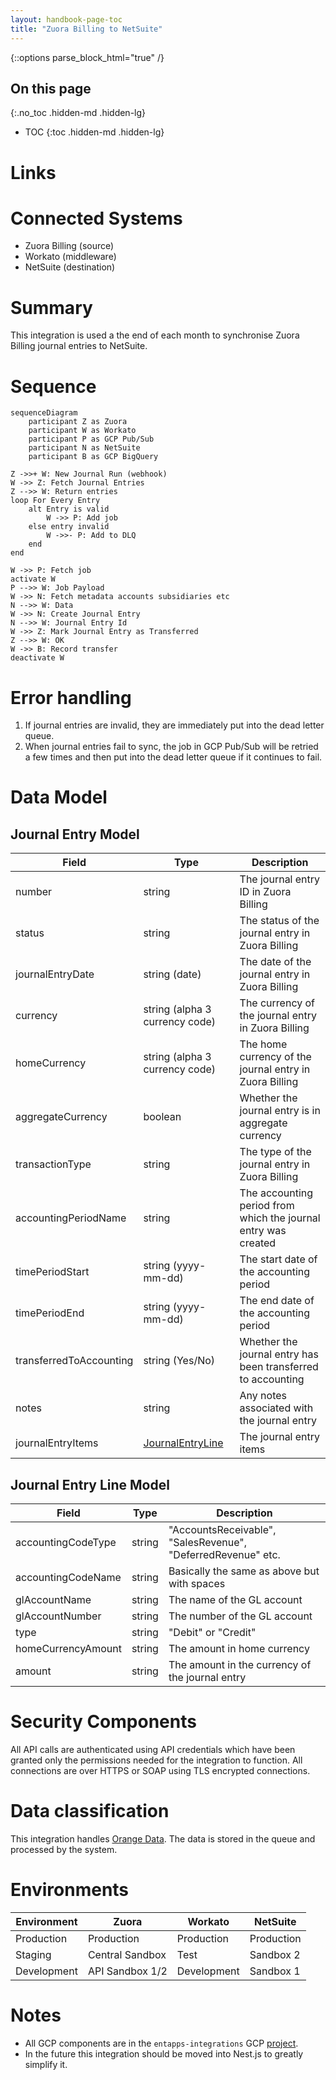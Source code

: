 ```yaml
---
layout: handbook-page-toc
title: "Zuora Billing to NetSuite"
---
```


{::options parse_block_html="true" /}

<link rel="stylesheet" type="text/css" href="/stylesheets/biztech.css" />

## On this page
{:.no_toc .hidden-md .hidden-lg}

- TOC
{:toc .hidden-md .hidden-lg}

# Links

# Connected Systems

- Zuora Billing (source)
- Workato (middleware)
- NetSuite (destination)

# Summary

This integration is used a the end of each month to synchronise Zuora Billing journal entries to NetSuite.

# Sequence

```mermaid
sequenceDiagram
    participant Z as Zuora
    participant W as Workato
    participant P as GCP Pub/Sub
    participant N as NetSuite
    participant B as GCP BigQuery

Z ->>+ W: New Journal Run (webhook)
W ->> Z: Fetch Journal Entries
Z -->> W: Return entries
loop For Every Entry
    alt Entry is valid
        W ->> P: Add job
    else entry invalid
        W ->>- P: Add to DLQ
    end
end

W ->> P: Fetch job
activate W
P -->> W: Job Payload
W ->> N: Fetch metadata accounts subsidiaries etc
N -->> W: Data
W ->> N: Create Journal Entry
N -->> W: Journal Entry Id
W ->> Z: Mark Journal Entry as Transferred
Z -->> W: OK
W ->> B: Record transfer
deactivate W
```

# Error handling

1. If journal entries are invalid, they are immediately put into the dead letter queue.
1. When journal entries fail to sync, the job in GCP Pub/Sub will be retried a few times and then put into the dead letter queue if it continues to fail.

# Data Model

## Journal Entry Model

| Field | Type | Description |
| ------ | ---- | ----------- |
| number | string | The journal entry ID in Zuora Billing |
| status | string | The status of the journal entry in Zuora Billing |
| journalEntryDate | string (date) | The date of the journal entry in Zuora Billing |
| currency | string (alpha 3 currency code) | The currency of the journal entry in Zuora Billing |
| homeCurrency | string (alpha 3 currency code) | The home currency of the journal entry in Zuora Billing |
| aggregateCurrency | boolean | Whether the journal entry is in aggregate currency |
| transactionType | string | The type of the journal entry in Zuora Billing |
| accountingPeriodName | string | The accounting period from which the journal entry was created |
| timePeriodStart | string (yyyy-mm-dd) | The start date of the accounting period |
| timePeriodEnd | string (yyyy-mm-dd) | The end date of the accounting period |
| transferredToAccounting | string (Yes/No) | Whether the journal entry has been transferred to accounting |
| notes | string | Any notes associated with the journal entry |
| journalEntryItems | [JournalEntryLine](#journal-entry-line-model) | The journal entry items |

## Journal Entry Line Model

| Field | Type | Description |
| ------ | ---- | ----------- |
| accountingCodeType | string | "AccountsReceivable", "SalesRevenue", "DeferredRevenue" etc. |
| accountingCodeName | string | Basically the same as above but with spaces |
| glAccountName | string | The name of the GL account |
| glAccountNumber | string | The number of the GL account |
| type | string | "Debit" or "Credit" |
| homeCurrencyAmount | string | The amount in home currency |
| amount | string | The amount in the currency of the journal entry |

# Security Components
All API calls are authenticated using API credentials which have been granted only the permissions needed for the integration to function. All connections are over HTTPS or SOAP using TLS encrypted connections.

# Data classification

This integration handles [Orange Data](/handbook/security/data-classification-standard.html#orange). The data is stored in the queue and processed by the system.

# Environments

| Environment | Zuora | Workato | NetSuite |
| ----------- | ----- | ------ | ------ |
| Production  | Production   | Production | Production |
| Staging     | Central Sandbox | Test | Sandbox 2 |
| Development | API Sandbox 1/2 | Development | Sandbox 1 |

# Notes
- All GCP components are in the `entapps-integrations` GCP [project](https://console.cloud.google.com/welcome?project=entapps-integrations).
- In the future this integration should be moved into Nest.js to greatly simplify it.